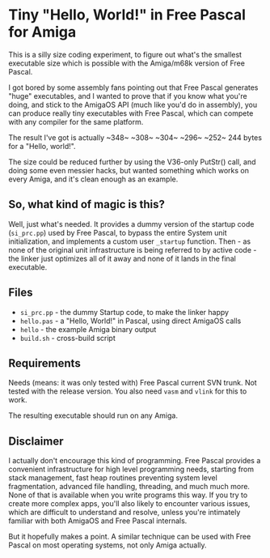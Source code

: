 # Tiny "Hello, World!" in Free Pascal for Amiga

This is a silly size coding experiment, to figure out what's the smallest
executable size which is possible with the Amiga/m68k version of Free Pascal.

I got bored by some assembly fans pointing out that Free Pascal generates
"huge" executables, and I wanted to prove that if you know what you're doing,
and stick to the AmigaOS API (much like you'd do in assembly), you can produce
really tiny executables with Free Pascal, which can compete with any compiler
for the same platform.

The result I've got is actually ~348~ ~308~ ~304~ ~296~ ~252~ 244 bytes for a
"Hello, world!".

The size could be reduced further by using the V36-only PutStr() call, and
doing some even messier hacks, but wanted something which works on every Amiga,
and it's clean enough as an example.

## So, what kind of magic is this?

Well, just what's needed. It provides a dummy version of the startup code
(`si_prc.pp`) used by Free Pascal, to bypass the entire System unit
initialization, and implements a custom user `_startup` function. Then - as
none of the original unit infrastructure is being referred to by active
code - the linker just optimizes all of it away and none of it lands in
the final executable.

## Files

* `si_prc.pp` - the dummy Startup code, to make the linker happy
* `hello.pas` - a "Hello, World!" in Pascal, using direct AmigaOS calls
* `hello`     - the example Amiga binary output
* `build.sh`  - cross-build script

## Requirements

Needs (means: it was only tested with)  Free Pascal current SVN trunk. Not
tested with the release version. You also need `vasm` and `vlink` for this
to work.

The resulting executable should run on any Amiga.

## Disclaimer

I actually don't encourage this kind of programming. Free Pascal provides a
convenient infrastructure for high level programming needs, starting from
stack management, fast heap routines preventing system level fragmentation,
advanced file handling, threading, and much much more. None of that is
available when you write programs this way. If you try to create more
complex apps, you'll also likely to encounter various issues, which are
difficult to understand and resolve, unless you're intimately familiar with
both AmigaOS and Free Pascal internals.

But it hopefully makes a point. A similar technique can be used with Free
Pascal on most operating systems, not only Amiga actually.
